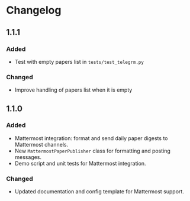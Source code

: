 # Changelog

## 1.1.1

### Added

- Test with empty papers list in `tests/test_telegrm.py`

### Changed

- Improve handling of papers list when it is empty

## 1.1.0

### Added
 
- Mattermost integration: format and send daily paper digests to Mattermost channels.
- New `MattermostPaperPublisher` class for formatting and posting messages.
- Demo script and unit tests for Mattermost integration.

### Changed

- Updated documentation and config template for Mattermost support. 